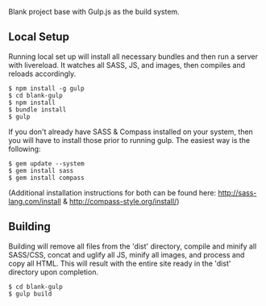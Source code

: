 Blank project base with Gulp.js as the build system.

## Local Setup 
Running local set up will install all necessary bundles and then run a server with livereload. It watches all SASS, JS, and images, then compiles and reloads accordingly.
    
    $ npm install -g gulp
    $ cd blank-gulp
    $ npm install
    $ bundle install
    $ gulp


If you don't already have SASS & Compass installed on your system, then you will have to install those prior to running gulp. The easiest way is the following:

    $ gem update --system
    $ gem install sass
    $ gem install compass

(Additional installation instructions for both can be found here: http://sass-lang.com/install & http://compass-style.org/install/)


## Building
Building will remove all files from the 'dist' directory, compile and minify all SASS/CSS, concat and uglify all JS, minify all images, and process and copy all HTML. This will result with the entire site ready in the 'dist' directory upon completion.

    $ cd blank-gulp
    $ gulp build
